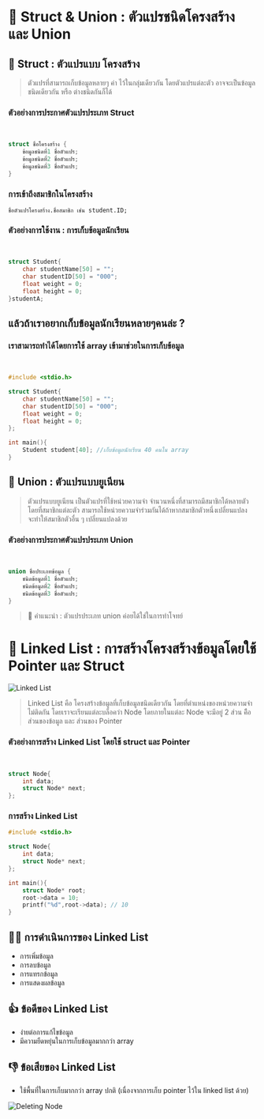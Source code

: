 # 🐣 Struct & Union : ตัวแปรชนิดโครงสร้าง และ Union

## 🐣 Struct : ตัวแปรแบบ โครงสร้าง
> ตัวแปรที่สามารถเก็บข้อมูลหลายๆ ค่า
ไว้ในกลุ่มเดียวกัน โดยตัวแปรแต่ละตัว
อาจจะเป็นข้อมูลชนิดเดียวกัน หรือ ต่างชนิดกันก็ได้

### ตัวอย่างการประกาศตัวแปรประเภท Struct
<br>

```c
struct ชื่อโครงสร้าง {
    ข้อมูลชนิดที่1 ชื่อตัวแปร;
    ข้อมูลชนิดที่2 ชื่อตัวแปร;
    ข้อมูลชนิดที่3 ชื่อตัวแปร;
}
```
### การเข้าถึงสมาชิกในโครงสร้าง

```
ชื่อตัวแปรโครงสร้าง.ชื่อสมาชิก เช่น student.ID;
```

### ตัวอย่างการใช้งาน : การเก็บข้อมูลนักเรียน 
<br>

```c
struct Student{
    char studentName[50] = "";
    char studentID[50] = "000";
    float weight = 0;
    float height = 0;
}studentA;
```

## แล้วถ้าเราอยากเก็บข้อมูลนักเรียนหลายๆคนล่ะ ?
### เราสามารถทำได้โดยการใช้ array เข้ามาช่วยในการเก็บข้อมูล
<br>

```c
#include <stdio.h>

struct Student{
    char studentName[50] = "";
    char studentID[50] = "000";
    float weight = 0;
    float height = 0;
};

int main(){
    Student student[40]; //เก็บข้อมูลนักเรียน 40 คนใน array
}
```

## 🐣 Union : ตัวแปรแบบยูเนียน
> ตัวแปรแบบยูเนียน เป็นตัวแปรที่ใช้หน่วยความจํา
จํานวนหนึ่งที่สามารถมีสมาชิกได้หลายตัว โดยที่สมาชิกแต่ละตัว
สามารถใช้หน่วยความจําร่วมกันได้ถ้าหากสมาชิกตัวหนึ่งเปลี่ยนแปลงจะทําให้สมาชิกตัวอื่น ๆ เปลี่ยนแปลงด้วย

### ตัวอย่างการประกาศตัวแปรประเภท Union
<br>

```c
union ชื่อประเภทข้อมูล {
    ชนิดข้อมูลที่1 ชื่อตัวแปร;
    ชนิดข้อมูลที่2 ชื่อตัวแปร;
    ชนิดข้อมูลที่3 ชื่อตัวแปร;
}
```

>🏮 คำแนะนำ : ตัวแปรประเภท union ค่อยได้ใช่ในการทำโจทย์ 


# 🐣 Linked List : การสร้างโครงสร้างข้อมูลโดยใช้ Pointer และ Struct
![Linked List](https://media.geeksforgeeks.org/wp-content/cdn-uploads/gq/2013/03/Linkedlist.png)

> Linked List คือ โครงสร้างข้อมูลที่เก็บข้อมูลชนิดเดียวกัน โดยที่ตำแหน่งของหน่วยความจำไม่ติดกัน โดยเราจะเรียนแต่ละบล็อคว่า Node โดยภายในแต่ละ Node จะมีอยู่ 2 ส่วน คืิอ ส่วนของข้อมูล และ ส่วนของ Pointer

### ตัวอย่างการสร้าง Linked List โดยใช้ struct และ Pointer
<br>

```c
struct Node{
    int data;
    struct Node* next;
};
```

### การสร้าง Linked List

```c
#include <stdio.h>

struct Node{
    int data;
    struct Node* next;
};

int main(){
    struct Node* root;
    root->data = 10;
    printf("%d",root->data); // 10
}
```

## 👨‍💻 การดำเนินการของ Linked List
- การเพิ่มข้อมูล
- การลบข้อมูล 
- การแทรกข้อมูล
- การแสดงผลข้อมูล


## 👍 ข้อดีของ Linked List 
- ง่ายต่อการแก้ไขข้อมูล
- มีความยืดหยุ่นในการเก็บข้อมูลมากกว่า array

## 👎 ข้อเสียของ Linked List
- ใช้พื้นที่ในการเก็บมากกว่า array ปกติ (เนื่องจากการเก็บ pointer ไว้ใน linked list ด้วย)

![Deleting Node](https://media.geeksforgeeks.org/wp-content/cdn-uploads/gq/2014/05/Linkedlist_deletion.png)